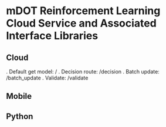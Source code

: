 # mDOT Reinforcement Learning Cloud Service and Associated Interface Libraries

## Cloud
 . Default get model: <GET>/
 . Decision route: <POST>/decision
 . Batch update: <POST>/batch_update
 . Validate: <POST>/validate

## Mobile

## Python